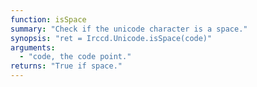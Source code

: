 ```yaml
---
function: isSpace
summary: "Check if the unicode character is a space."
synopsis: "ret = Irccd.Unicode.isSpace(code)"
arguments:
  - "code, the code point."
returns: "True if space."
---
```

